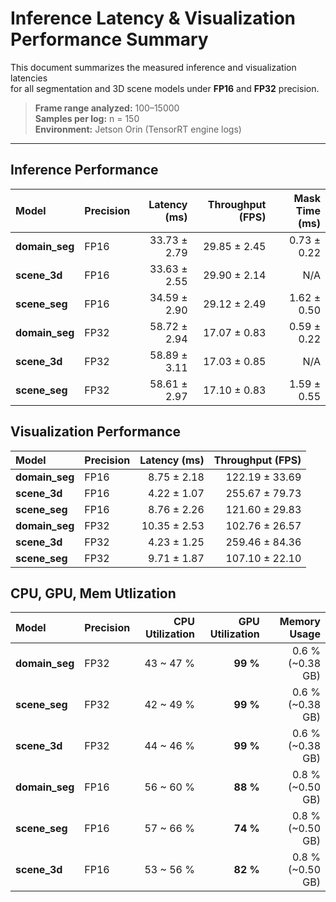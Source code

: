 # Inference Latency & Visualization Performance Summary

This document summarizes the measured inference and visualization latencies  
for all segmentation and 3D scene models under **FP16** and **FP32** precision.

> **Frame range analyzed:** 100–15000  
> **Samples per log:** n = 150  
> **Environment:** Jetson Orin (TensorRT engine logs)

---

## Inference Performance

| Model | Precision | Latency (ms) | Throughput (FPS) | Mask Time (ms) |
|:------|:----------|-------------:|-----------------:|---------------:|
| **domain_seg** | FP16 | 33.73 ± 2.79 | 29.85 ± 2.45 | 0.73 ± 0.22 |
| **scene_3d** | FP16 | 33.63 ± 2.55 | 29.90 ± 2.14 | N/A |
| **scene_seg** | FP16 | 34.59 ± 2.90 | 29.12 ± 2.49 | 1.62 ± 0.50 |
| **domain_seg** | FP32 | 58.72 ± 2.94 | 17.07 ± 0.83 | 0.59 ± 0.22 |
| **scene_3d** | FP32 | 58.89 ± 3.11 | 17.03 ± 0.85 | N/A |
| **scene_seg** | FP32 | 58.61 ± 2.97 | 17.10 ± 0.83 | 1.59 ± 0.55 |

## Visualization Performance

| Model | Precision | Latency (ms) | Throughput (FPS) |
|:------|:----------|-------------:|-----------------:|
| **domain_seg** | FP16 | 8.75 ± 2.18 | 122.19 ± 33.69 |
| **scene_3d** | FP16 | 4.22 ± 1.07 | 255.67 ± 79.73 |
| **scene_seg** | FP16 | 8.76 ± 2.26 | 121.60 ± 29.83 |
| **domain_seg** | FP32 | 10.35 ± 2.53 | 102.76 ± 26.57 |
| **scene_3d** | FP32 | 4.23 ± 1.25 | 259.46 ± 84.36 |
| **scene_seg** | FP32 | 9.71 ± 1.87 | 107.10 ± 22.10 |

## CPU, GPU, Mem Utlization

| Model          | Precision | CPU Utilization | GPU Utilization |     Memory Usage |
| :------------- | :-------- | --------------: | --------------: | ---------------: |
| **domain_seg** | FP32      |       43 ~ 47 % |        **99 %** | 0.6 % (~0.38 GB) |
| **scene_seg**  | FP32      |       42 ~ 49 % |        **99 %** | 0.6 % (~0.38 GB) |
| **scene_3d**   | FP32      |       44 ~ 46 % |        **99 %** | 0.6 % (~0.38 GB) |
| **domain_seg** | FP16      |       56 ~ 60 % |        **88 %** | 0.8 % (~0.50 GB) |
| **scene_seg**  | FP16      |       57 ~ 66 % |        **74 %** | 0.8 % (~0.50 GB) |
| **scene_3d**   | FP16      |       53 ~ 56 % |        **82 %** | 0.8 % (~0.50 GB) |
